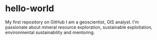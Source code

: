 # hello-world
My first repository on GitHub
I am a geoscientist, GIS analyst.
I'm passionate about mineral resource exploration, sustainable exploitation, environmental sustainability and mentoring.
